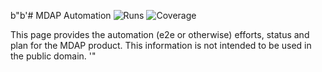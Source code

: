 b"b'# MDAP Automation
![Runs](https://badges.openebs.ci/badge/E2E%20runs-2-orange.svg)
![Coverage](https://badges.openebs.ci/badge/E2E%20coverage-52%25-green.svg)




This page provides the automation (e2e or otherwise) efforts, status and plan for the MDAP product. This information is not intended to be used in the public domain.
'"